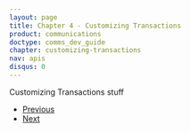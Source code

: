 ```yaml
---
layout: page
title: Chapter 4 - Customizing Transactions
product: communications
doctype: comms_dev_guide
chapter: customizing-transactions
nav: apis
disqus: 0
---
```


Customizing Transactions stuff


<ul class="pager">
  <li class="previous"><a href="/communications/dev-guide/"><i class="glyphicon glyphicon-chevron-left"></i>Previous</a></li>
  <li class="next"><a href="/communications/dev-guide/">Next<i class="glyphicon glyphicon-chevron-right"></i></a></li>
</ul>